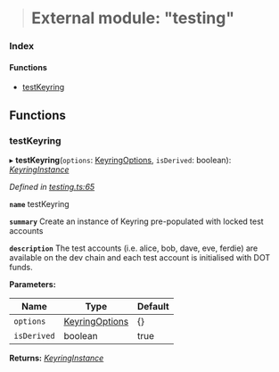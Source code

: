 > # External module: "testing"

### Index

#### Functions

* [testKeyring](_testing_.md#testkeyring)

## Functions

###  testKeyring

▸ **testKeyring**(`options`: [KeyringOptions](_types_.md#keyringoptions), `isDerived`: boolean): *[KeyringInstance](../interfaces/_types_.keyringinstance.md)*

*Defined in [testing.ts:65](https://github.com/polkadot-js/common/blob/0ec2dae/packages/keyring/src/testing.ts#L65)*

**`name`** testKeyring

**`summary`** Create an instance of Keyring pre-populated with locked test accounts

**`description`** The test accounts (i.e. alice, bob, dave, eve, ferdie)
are available on the dev chain and each test account is initialised with DOT funds.

**Parameters:**

Name | Type | Default |
------ | ------ | ------ |
`options` | [KeyringOptions](_types_.md#keyringoptions) |  {} |
`isDerived` | boolean | true |

**Returns:** *[KeyringInstance](../interfaces/_types_.keyringinstance.md)*